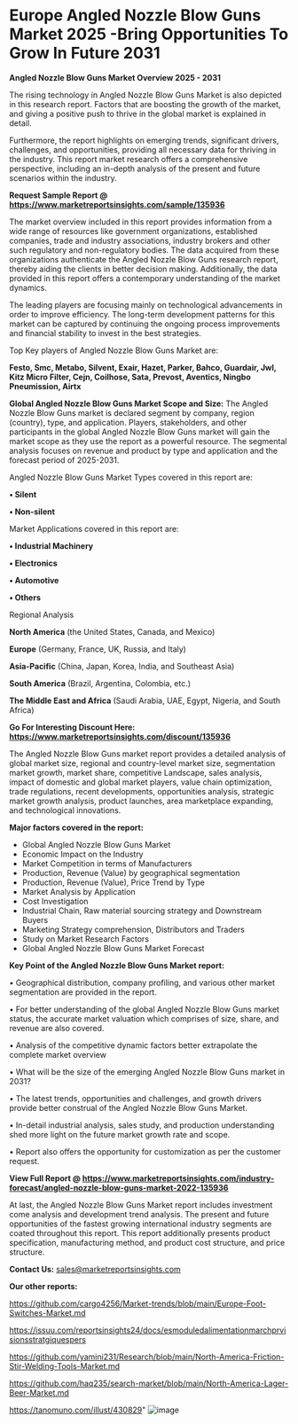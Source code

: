# Europe Angled Nozzle Blow Guns Market 2025 -Bring Opportunities To Grow In Future 2031

<Strong> Angled Nozzle Blow Guns Market Overview 2025 - 2031</strong>

The rising technology in Angled Nozzle Blow Guns Market is also depicted in this research report. Factors that are boosting the growth of the market, and giving a positive push to thrive in the global market is explained in detail.

Furthermore, the report highlights on emerging trends, significant drivers, challenges, and opportunities, providing all necessary data for thriving in the industry. This report market research offers a comprehensive perspective, including an in-depth analysis of the present and future scenarios within the industry.

<strong>Request Sample Report @ <a href=https://www.marketreportsinsights.com/sample/135936>https://www.marketreportsinsights.com/sample/135936</a></strong>

The market overview included in this report provides information from a wide range of resources like government organizations, established companies, trade and industry associations, industry brokers and other such regulatory and non-regulatory bodies. The data acquired from these organizations authenticate the Angled Nozzle Blow Guns research report, thereby aiding the clients in better decision making. Additionally, the data provided in this report offers a contemporary understanding of the market dynamics.

The leading players are focusing mainly on technological advancements in order to improve efficiency. The long-term development patterns for this market can be captured by continuing the ongoing process improvements and financial stability to invest in the best strategies.

Top Key players of Angled Nozzle Blow Guns Market are:

<strong>Festo, Smc, Metabo, Silvent, Exair, Hazet, Parker, Bahco, Guardair, Jwl, Kitz Micro Filter, Cejn, Coilhose, Sata, Prevost, Aventics, Ningbo Pneumission, Airtx</strong>

<strong><b>Global Angled Nozzle Blow Guns Market Scope and Size:</b></strong>
The Angled Nozzle Blow Guns market is declared segment by company, region (country), type, and application. Players, stakeholders, and other participants in the global Angled Nozzle Blow Guns market will gain the market scope as they use the report as a powerful resource. The segmental analysis focuses on revenue and product by type and application and the forecast period of 2025-2031.

Angled Nozzle Blow Guns Market Types covered in this report are:

<strong>• Silent

• Non-silent</strong>

Market Applications covered in this report are:

<strong>• Industrial Machinery

• Electronics

• Automotive

• Others</strong> 

Regional Analysis

<strong>North America</strong> (the United States, Canada, and Mexico)

<strong>Europe</strong> (Germany, France, UK, Russia, and Italy)

<strong>Asia-Pacific</strong> (China, Japan, Korea, India, and Southeast Asia)

<strong>South America</strong> (Brazil, Argentina, Colombia, etc.)

<strong>The Middle East and Africa</strong> (Saudi Arabia, UAE, Egypt, Nigeria, and South Africa)

<strong>Go For Interesting Discount Here: <a href=https://www.marketreportsinsights.com/discount/135936>https://www.marketreportsinsights.com/discount/135936</a></strong>

The Angled Nozzle Blow Guns market report provides a detailed analysis of global market size, regional and country-level market size, segmentation market growth, market share, competitive Landscape, sales analysis, impact of domestic and global market players, value chain optimization, trade regulations, recent developments, opportunities analysis, strategic market growth analysis, product launches, area marketplace expanding, and technological innovations.

<strong><b>Major factors covered in the report:</b></strong>
<ul>
  <li>Global Angled Nozzle Blow Guns Market </li>
  <li>Economic Impact on the Industry</li>
  <li>Market Competition in terms of Manufacturers</li>
  <li>Production, Revenue (Value) by geographical segmentation</li>
  <li>Production, Revenue (Value), Price Trend by Type</li>
  <li>Market Analysis by Application</li>
  <li>Cost Investigation</li>
  <li>Industrial Chain, Raw material sourcing strategy and Downstream Buyers</li>
  <li>Marketing Strategy comprehension, Distributors and Traders</li>
  <li>Study on Market Research Factors</li>
  <li>Global Angled Nozzle Blow Guns Market Forecast</li>
</ul>

<strong><b>Key Point of the Angled Nozzle Blow Guns Market report:</b></strong>

• Geographical distribution, company profiling, and various other market segmentation are provided in the report.

• For better understanding of the global Angled Nozzle Blow Guns market status, the accurate market valuation which comprises of size, share, and revenue are also covered.

• Analysis of the competitive dynamic factors better extrapolate the complete market overview

• What will be the size of the emerging Angled Nozzle Blow Guns market in 2031?

• The latest trends, opportunities and challenges, and growth drivers provide better construal of the Angled Nozzle Blow Guns Market.

• In-detail industrial analysis, sales study, and production understanding shed more light on the future market growth rate and scope.

• Report also offers the opportunity for customization as per the customer request.

<strong><b>View Full Report @ <a href=https://www.marketreportsinsights.com/industry-forecast/angled-nozzle-blow-guns-market-2022-135936>https://www.marketreportsinsights.com/industry-forecast/angled-nozzle-blow-guns-market-2022-135936</a></b></strong>


At last, the Angled Nozzle Blow Guns Market report includes investment come analysis and development trend analysis. The present and future opportunities of the fastest growing international industry segments are coated throughout this report. This report additionally presents product specification, manufacturing method, and product cost structure, and price structure.

<strong>Contact Us:</strong>
sales@marketreportsinsights.com

<strong>Our other reports:</strong>

<a href=https://github.com/cargo4256/Market-trends/blob/main/Europe-Foot-Switches-Market.md>https://github.com/cargo4256/Market-trends/blob/main/Europe-Foot-Switches-Market.md</a>

<a href=https://issuu.com/reportsinsights24/docs/esmoduledalimentationmarchprvisionsstratgiquespers>https://issuu.com/reportsinsights24/docs/esmoduledalimentationmarchprvisionsstratgiquespers</a>

<a href=https://github.com/yamini231/Research/blob/main/North-America-Friction-Stir-Welding-Tools-Market.md>https://github.com/yamini231/Research/blob/main/North-America-Friction-Stir-Welding-Tools-Market.md</a>

<a href=https://github.com/haq235/search-market/blob/main/North-America-Lager-Beer-Market.md>https://github.com/haq235/search-market/blob/main/North-America-Lager-Beer-Market.md</a>

<a href=https://tanomuno.com/illust/430829>https://tanomuno.com/illust/430829</a>"
![image](https://github.com/user-attachments/assets/c03a9bc9-2746-4c75-a103-937261b20167)
